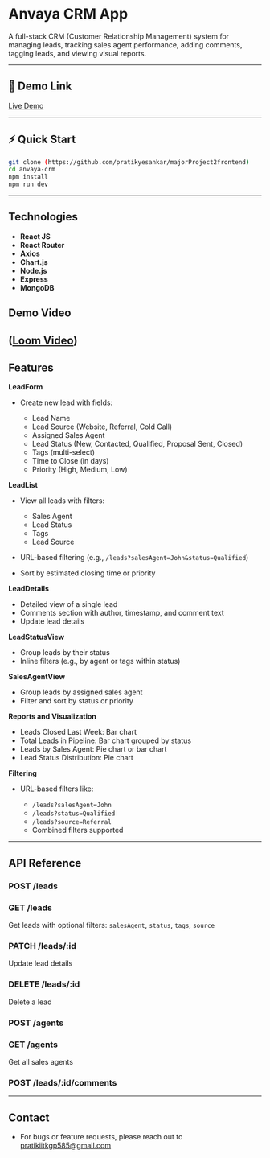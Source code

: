 #  Anvaya CRM App

A full-stack CRM (Customer Relationship Management) system for managing leads, tracking sales agent performance, adding comments, tagging leads, and viewing visual reports.

---

## 🔗 Demo Link

[Live Demo](https://vercel.com/pratiks-projects-d3474ba5/major-project2frontend)

---

## ⚡ Quick Start

```bash
git clone (https://github.com/pratikyesankar/majorProject2frontend)
cd anvaya-crm
npm install
npm run dev
```
---

## Technologies

* **React JS**
* **React Router**
* **Axios**
* **Chart.js**
* **Node.js**
* **Express**
* **MongoDB**


## Demo Video
([Loom Video](https://drive.google.com/file/d/1dYTK7snW_LtqlnT6hPdcL-emelmOrfM0/view?usp=sharing))
---

## Features

**LeadForm**

* Create new lead with fields:

  * Lead Name
  * Lead Source (Website, Referral, Cold Call)
  * Assigned Sales Agent
  * Lead Status (New, Contacted, Qualified, Proposal Sent, Closed)
  * Tags (multi-select)
  * Time to Close (in days)
  * Priority (High, Medium, Low)

**LeadList**

* View all leads with filters:

  * Sales Agent
  * Lead Status
  * Tags
  * Lead Source
* URL-based filtering (e.g., `/leads?salesAgent=John&status=Qualified`)
* Sort by estimated closing time or priority

**LeadDetails**

* Detailed view of a single lead
* Comments section with author, timestamp, and comment text
* Update lead details

**LeadStatusView**

* Group leads by their status
* Inline filters (e.g., by agent or tags within status)

**SalesAgentView**

* Group leads by assigned sales agent
* Filter and sort by status or priority

**Reports and Visualization**

* Leads Closed Last Week: Bar chart
* Total Leads in Pipeline: Bar chart grouped by status
* Leads by Sales Agent: Pie chart or bar chart
* Lead Status Distribution: Pie chart

**Filtering**

* URL-based filters like:

  * `/leads?salesAgent=John`
  * `/leads?status=Qualified`
  * `/leads?source=Referral`
  * Combined filters supported

---

## API Reference

### **POST /leads**

 

### **GET /leads**

Get leads with optional filters: `salesAgent`, `status`, `tags`, `source`

### **PATCH /leads/\:id**

Update lead details

### **DELETE /leads/\:id**

Delete a lead

### **POST /agents**

 

### **GET /agents**

Get all sales agents

### **POST /leads/\:id/comments**

---
## Contact
* For bugs or feature requests, please reach out to pratikiitkgp585@gmail.com
